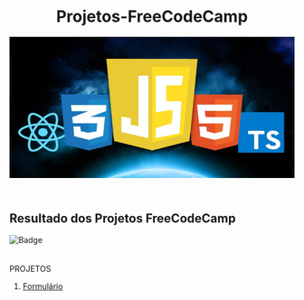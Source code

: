 <header border-radio="5">
   <h1>Projetos-FreeCodeCamp</h1>   
   <img src="/img/logoIniCial.jpg" alt="Logo da web" width="800" height="250">   
</header>
<h2>Resultado dos Projetos FreeCodeCamp</h2>

![Badge](http://img.shields.io/static/v1?label=STATUS-DO-CURSO&message=%20EM:ANDAMENTO&color=GREEN&style=for-the-badge)
<br>
<br>
<br>
PROJETOS

<ol>  
  <li>
    <a href ="#">
    Formulário
    </a>
  </li>
  </ol>